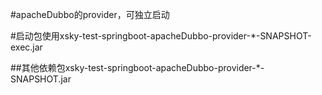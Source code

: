 #apacheDubbo的provider，可独立启动

#启动包使用xsky-test-springboot-apacheDubbo-provider-*-SNAPSHOT-exec.jar

##其他依赖包xsky-test-springboot-apacheDubbo-provider-*-SNAPSHOT.jar